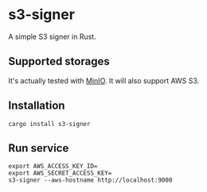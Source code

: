 # s3-signer
A simple S3 signer in Rust.

## Supported storages
It's actually tested with [MinIO](https://min.io/).
It will also support AWS S3.

## Installation
```
cargo install s3-signer
```

## Run service
```
export AWS_ACCESS_KEY_ID=
export AWS_SECRET_ACCESS_KEY=
s3-signer --aws-hostname http://localhost:9000
```
